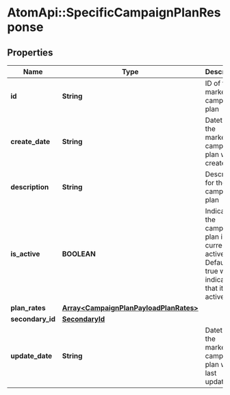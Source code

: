 # AtomApi::SpecificCampaignPlanResponse

## Properties
Name | Type | Description | Notes
------------ | ------------- | ------------- | -------------
**id** | **String** | ID of the marketing campaign plan | [optional] 
**create_date** | **String** | Datetime the marketing campaign plan was created | [optional] 
**description** | **String** | Description for the campaign plan | 
**is_active** | **BOOLEAN** | Indicates if the campaign plan is currently active. Defaults to true which indicates that it is active | [optional] [default to true]
**plan_rates** | [**Array&lt;CampaignPlanPayloadPlanRates&gt;**](CampaignPlanPayloadPlanRates.md) |  | [optional] 
**secondary_id** | [**SecondaryId**](SecondaryId.md) |  | [optional] 
**update_date** | **String** | Datetime the marketing campaign plan was last updated | [optional] 


